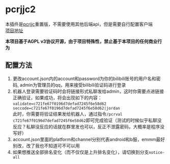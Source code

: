 # pcrjjc2

本插件是[pcrjjc](https://github.com/lulu666lulu/pcrjjc)重置版，不需要使用其他后端api，但是需要自行配置客户端  
[项目地址](https://github.com/qq1176321897/pcrjjc2)

**本项目基于AGPL v3协议开源，由于项目特殊性，禁止基于本项目的任何商业行为**

## 配置方法

1. 更改account.json内的account和password为你的bilibili账号的用户名和密码, admin为管理员的qq，用来接受bilibili验证码进行登录
2. 机器人登录需要验证码时会将链接形式私聊发给admin，这时你需要点进链接正确验证，如果成功，将会出现如下的内容：  
`
validate=c721fe67f0196d7defad7245f6e58d62
seccode=c721fe67f0196d7defad7245f6e58d62|jordan
`  
此时，你需要将验证结果发给机器人，通过指令`/pcrval c721fe67f0196d7defad7245f6e58d62`即可完成验证（测试的时候似乎私聊没反应？私聊没反应的话就在群里发也可以，反正不泄露密码，大概率是程序没写好）
3. account.json里面的platform和channel分别代表android和b服，emmm最好别改，改了我也不知道可不可以用
4. 如果想推送全部排名变化（而不仅仅是上升排名变化），请切换到分支`notice-all`
